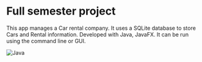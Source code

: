# Full semester project
This app manages a Car rental company. 
It uses a SQLite database to store Cars and Rental information.
Developed with Java, JavaFX.
It can be run using the command line or GUI.

![Java](https://github.com/uleiavlad27/CarRentals/assets/161522614/00e7e9c9-f5af-4333-8dcf-a2f4e1b2c337)

